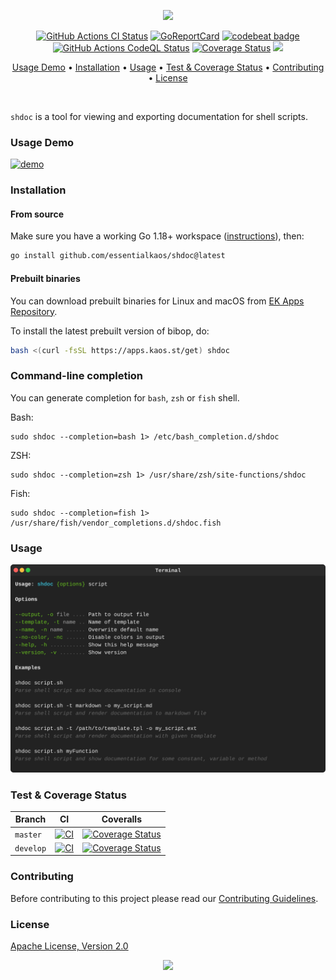 <p align="center"><a href="#readme"><img src="https://gh.kaos.st/shdoc.svg"/></a></p>

<p align="center">
  <a href="https://kaos.sh/w/shdoc/ci"><img src="https://kaos.sh/w/shdoc/ci.svg" alt="GitHub Actions CI Status" /></a>
  <a href="https://kaos.sh/r/shdoc"><img src="https://kaos.sh/r/shdoc.svg" alt="GoReportCard" /></a>
  <a href="https://kaos.sh/b/shdoc"><img src="https://kaos.sh/b/a4221ea2-3758-4fb6-adf0-08cd7199960a.svg" alt="codebeat badge" /></a>
  <a href="https://kaos.sh/w/shdoc/codeql"><img src="https://kaos.sh/w/shdoc/codeql.svg" alt="GitHub Actions CodeQL Status" /></a>
  <a href="https://kaos.sh/c/shdoc"><img src="https://kaos.sh/c/shdoc.svg" alt="Coverage Status" /></a>
  <a href="#license"><img src="https://gh.kaos.st/apache2.svg"></a>
</p>

<p align="center"><a href="#usage-demo">Usage Demo</a> • <a href="#installation">Installation</a> • <a href="#usage">Usage</a> • <a href="#test--coverage-status">Test & Coverage Status</a> • <a href="#contributing">Contributing</a> • <a href="#license">License</a></p>

<br/>

`shdoc` is a tool for viewing and exporting documentation for shell scripts.

### Usage Demo

[![demo](https://gh.kaos.st/shdoc-020.gif)](#usage-demo)

### Installation

#### From source

Make sure you have a working Go 1.18+ workspace ([instructions](https://go.dev/doc/install)), then:

```bash
go install github.com/essentialkaos/shdoc@latest
```

#### Prebuilt binaries

You can download prebuilt binaries for Linux and macOS from [EK Apps Repository](https://apps.kaos.st/shdoc/latest).

To install the latest prebuilt version of bibop, do:

```bash
bash <(curl -fsSL https://apps.kaos.st/get) shdoc
```

### Command-line completion

You can generate completion for `bash`, `zsh` or `fish` shell.

Bash:
```
sudo shdoc --completion=bash 1> /etc/bash_completion.d/shdoc
```


ZSH:
```
sudo shdoc --completion=zsh 1> /usr/share/zsh/site-functions/shdoc
```


Fish:
```
sudo shdoc --completion=fish 1> /usr/share/fish/vendor_completions.d/shdoc.fish
```

### Usage

<img src=".github/images/usage.svg" />

### Test & Coverage Status

| Branch | CI       | Coveralls |
|--------|----------|-----------|
| `master` | [![CI](https://kaos.sh/w/shdoc/ci.svg?branch=master)](https://kaos.sh/w/shdoc/ci?query=branch:master) | [![Coverage Status](https://kaos.sh/c/shdoc.svg?branch=master)](https://kaos.sh/c/shdoc?branch=master) |
| `develop` | [![CI](https://kaos.sh/w/shdoc/ci.svg?branch=develop)](https://kaos.sh/w/shdoc/ci?query=branch:develop) | [![Coverage Status](https://kaos.sh/c/shdoc.svg?branch=develop)](https://kaos.sh/c/shdoc?branch=develop) |

### Contributing

Before contributing to this project please read our [Contributing Guidelines](https://github.com/essentialkaos/contributing-guidelines#contributing-guidelines).

### License

[Apache License, Version 2.0](https://www.apache.org/licenses/LICENSE-2.0)

<p align="center"><a href="https://essentialkaos.com"><img src="https://gh.kaos.st/ekgh.svg"/></a></p>
